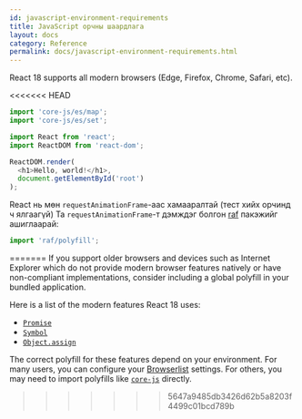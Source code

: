```yaml
---
id: javascript-environment-requirements
title: JavaScript орчны шаардлага
layout: docs
category: Reference
permalink: docs/javascript-environment-requirements.html
---
```


React 18 supports all modern browsers (Edge, Firefox, Chrome, Safari, etc).

<<<<<<< HEAD
```js
import 'core-js/es/map';
import 'core-js/es/set';

import React from 'react';
import ReactDOM from 'react-dom';

ReactDOM.render(
  <h1>Hello, world!</h1>,
  document.getElementById('root')
);
```

React нь мөн `requestAnimationFrame`-аас хамааралтай (тест хийх орчинд ч ялгаагүй)
Та `requestAnimationFrame`-т дэмждэг болгон [raf](https://www.npmjs.com/package/raf) пакэжийг ашиглаарай:

```js
import 'raf/polyfill';
```
=======
If you support older browsers and devices such as Internet Explorer which do not provide modern browser features natively or have non-compliant implementations, consider including a global polyfill in your bundled application.

Here is a list of the modern features React 18 uses:
- [`Promise`](https://developer.mozilla.org/en-US/docs/Web/JavaScript/Reference/Global_Objects/Promise)
- [`Symbol`](https://developer.mozilla.org/en-US/docs/Web/JavaScript/Reference/Global_Objects/Symbol)
- [`Object.assign`](https://developer.mozilla.org/en-US/docs/Web/JavaScript/Reference/Global_Objects/Object/assign)

The correct polyfill for these features depend on your environment. For many users, you can configure your [Browserlist](https://github.com/browserslist/browserslist) settings. For others, you may need to import polyfills like [`core-js`](https://github.com/zloirock/core-js) directly.
>>>>>>> 5647a9485db3426d62b5a8203f4499c01bcd789b
